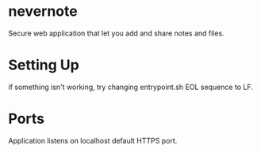# nevernote

Secure web application that let you add and share notes and files.


# Setting Up

if something isn't working, try changing entrypoint.sh EOL sequence to LF.


# Ports

Application listens on localhost default HTTPS port.
